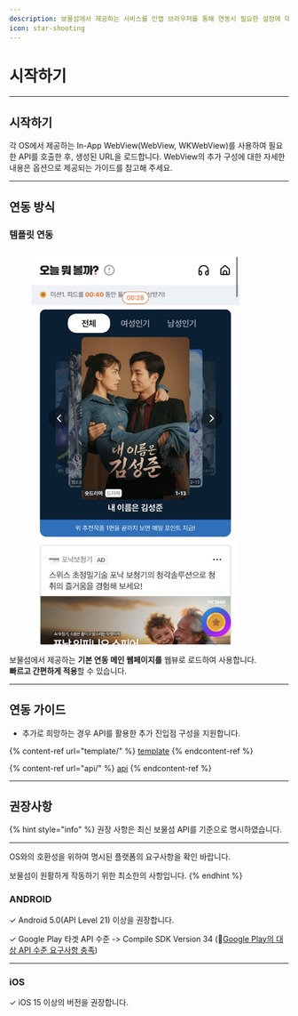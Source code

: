 ```yaml
---
description: 보물섬에서 제공하는 서비스를 인앱 브라우저를 통해 연동시 필요한 설정에 대해 알아 보세요.
icon: star-shooting
---
```


# 시작하기

***

## 시작하기

각 OS에서 제공하는 In-App WebView(WebView, WKWebView)를 사용하여 필요한 API를 호출한 후, 생성된 URL을 로드합니다. WebView의 추가 구성에 대한 자세한 내용은 옵션으로 제공되는 가이드를 참고해 주세요.

***

## 연동 방식

### **템플릿 연동**

<figure><img src="../../.gitbook/assets/IMG_3586.jpg" alt="" width="375"><figcaption></figcaption></figure>



보물섬에서 제공하는 **기본 연동 메인 웹페이지를** 웹뷰로 로드하여 사용합니다.\
**빠르고 간편하게 적용**할 수 있습니다.

***

## 연동 가이드

* 추가로 희망하는 경우 API를 활용한 추가 진입점 구성을 지원합니다.

{% content-ref url="template/" %}
[template](template/)
{% endcontent-ref %}

{% content-ref url="api/" %}
[api](api/)
{% endcontent-ref %}

***

## 권장사항

{% hint style="info" %}
권장 사항은 최신 보물섬 API를 기준으로 명시하였습니다.

***

OS와의 호환성을 위하여 명시된 플랫폼의 요구사항을 확인 바랍니다.

보물섬이 원활하게 작동하기 위한 최소한의 사항입니다.
{% endhint %}

### ANDROID

✓ Android 5.0(API Level 21) 이상을 권장합니다.

✓ Google Play 타겟 API 수준 -> Compile SDK Version 34 (:link:[Google Play의 대상 API 수준 요구사항 충족](https://developer.android.com/google/play/requirements/target-sdk?hl=ko))

***

### iOS

✓  iOS 15 이상의 버전을 권장합니다.








